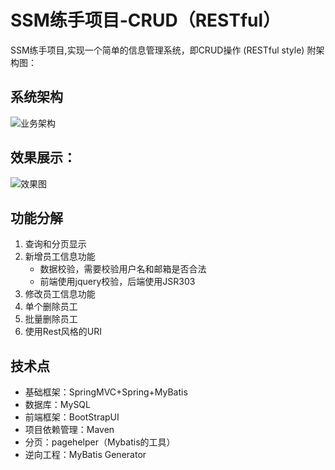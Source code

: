 # SSM练手项目-CRUD（RESTful）
SSM练手项目,实现一个简单的信息管理系统，即CRUD操作 (RESTful style) 附架构图：
## 系统架构
![业务架构](images/service.png)


## 效果展示：
![效果图](images/service.png)


## 功能分解

1. 查询和分页显示
2. 新增员工信息功能
	- 数据校验，需要校验用户名和邮箱是否合法
	- 前端使用jquery校验，后端使用JSR303
3. 修改员工信息功能
4. 单个删除员工
5. 批量删除员工
6. 使用Rest风格的URI

## 技术点
 - 基础框架：SpringMVC+Spring+MyBatis
 - 数据库：MySQL
 - 前端框架：BootStrapUI 
 - 项目依赖管理：Maven
 - 分页：pagehelper（Mybatis的工具）
 - 逆向工程：MyBatis Generator